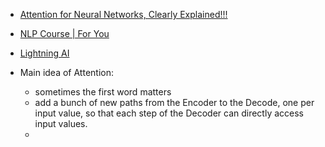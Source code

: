 - [Attention for Neural Networks, Clearly Explained!!!](https://www.youtube.com/watch?v=PSs6nxngL6k&t=194s)
- [NLP Course | For You](https://lena-voita.github.io/nlp_course.html)
- [Lightning AI](https://lightning.ai/)

- Main idea of Attention:
	- sometimes the first word matters
	- add a bunch of new paths from the Encoder to the Decode, one per input value, so that each step of the Decoder can directly access input values.
	- 
